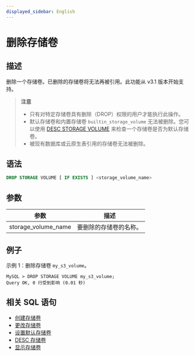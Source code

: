 ```yaml
---
displayed_sidebar: English
---
```


# 删除存储卷

## 描述

删除一个存储卷。已删除的存储卷将无法再被引用。此功能从 v3.1 版本开始支持。

> **注意**
>
> - 只有对特定存储卷具有删除（DROP）权限的用户才能执行此操作。
> - 默认存储卷和内置存储卷 `builtin_storage_volume` 无法被删除。您可以使用 [DESC STORAGE VOLUME](./DESC_STORAGE_VOLUME.md) 来检查一个存储卷是否为默认存储卷。
> - 被现有数据库或云原生表引用的存储卷无法被删除。

## 语法

```SQL
DROP STORAGE VOLUME [ IF EXISTS ] <storage_volume_name>
```

## 参数

| **参数**       | **描述**                         |
| ------------------- | --------------------------------------- |
| storage_volume_name | 要删除的存储卷的名称。 |

## 例子

示例 1：删除存储卷 `my_s3_volume`。

```Plain
MySQL > DROP STORAGE VOLUME my_s3_volume;
Query OK, 0 行受到影响 (0.01 秒)
```

## 相关 SQL 语句

- [创建存储卷](./CREATE_STORAGE_VOLUME.md)
- [更改存储卷](./ALTER_STORAGE_VOLUME.md)
- [设置默认存储卷](./SET_DEFAULT_STORAGE_VOLUME.md)
- [DESC 存储卷](./DESC_STORAGE_VOLUME.md)
- [显示存储卷](./SHOW_STORAGE_VOLUMES.md)
